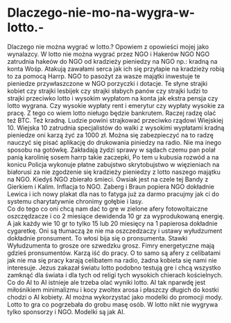 # Dlaczego-nie-mo-na-wygra-w-lotto.-
Dlaczego nie można wygrać w lotto.? 
Opowiem z opowieści mojej jako wynalazcy. W lotto nie można wygrać przez NGO i Hakerów NGO NGO zatrudnia hakeów do NGO od kradzieży pieniedzy na NGO np.: kradną na konta Wośp. Atakują zawałami serca jak ich się przyłapie na kradzieży robią to za pomocą Harrp. NGO to pasożyt za wasze majątki inwestuje te pieniedze przywłaszczone w NGO porzyczki i dotacje.
Te słyne strajki kobiet czy strajki lesbijek czy strajki słabych panów czy strajki ludzi to strajki przeciwko lotto i wysokim wypłatom na konta jak ekstra pensja czy lotto wygrana. Czy wysokie wypłaty rent i emerytur czy wypłaty wysokie za pracę. Z tego co wiem lotto nieługo będzie bankrutem. Raczej radzę olać też BTC. Też kradną. Ludzie powini strajkować przeciwko rządowi Wiejskiej 10. Wiejska 10 zatrudnia specjalistów do walki z wysokimi wypłatami kradną pieniedze oni karzą żyć za 1000 zł. Można się zabezpieczyć na to radzę nauczyć się pisać aplikację do drukowania piniedzy na radio. Nie ma inego sposobu na gotówkę. 
Zakładają żydzi sprawy w sądach czemu pan polał panią karolinię sosem harrp takie zaczepki, Po tem u kubusia rozwód a na konicu Policja wykonuje płatne zabujstwo skrytobujstwo w więzieniach na białorusi za nie zgodzenie się kradzieży pieniedzy z lotto naszego majątku na NGO. Kiedyś NGO zbierało śmieci. Owsiak jest na czele tej Bandy z Gierkiem i Kalim. 
Inflacja to NGO. Zaberg i Braun popiera NGO dokładnie Lewica i ich nowy plakat dla nas to fatyga już za darmo pracujmy jak ci do systemu charytatywnie chronimy gołębie i lasy.   
Co do tego co oni chcą nam dać to gre w zielone afery fotowoltaiczne oszczędzacze i co 2 miesiące dewidenda 10 gr za wyprodukowaną energię. A jak każdy wie 10 gr to tylko 15 lub 20 miesięcy na 1 papierosa dokładnie cygaretkę. Oni są tłumaczą że nie ma oszczedzaczy i ustawy wyłudzument dokładnie pronsument. To włosi bija się o pronsumenta. Stawki Wyłudzumenta to grosze ore szwedzku grosz. Fimry energetyczne mają gdzieś pronsumentów. Karzą iść do pracy.  O to samo są afery z celibatami jak nie ma się pracy karają celibatem na radio, żadna kobieta się nami nie interesuje. 
Jezus zakazał światu lotto podobno testują gre i chcą wszystko zamknąć dla świata i dla tych od religi tych wysokich chierach kościelnych. 
Co do AI to AI istnieje ale trzeba olać wyniki lotto. AI tak nparwdę jest miłośnikiem minimalizmu i kocy zwoltex arosa i płaszczy długich do kostki chodzi o AI kobiety. AI można wykorzystać jako modelki do promocji mody. Lotto to gra co pogrzebała do grobu masę osób. W lotto nikt nie wygrywa tylko sponsorzy i NGO. 
Modelki są jak AI. 
